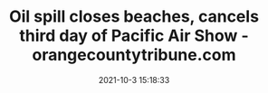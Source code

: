 ---
"title": "Oil spill closes beaches, cancels third day of Pacific Air Show - orangecountytribune.com"
"date": "2021-10-3 15:18:33"
"feed_name": "GOOGLENEWSDRILLING"
"feed_website": "https://news.google.com/search?q=drilling%2Bincident&hl=en-US&gl=US&ceid=US:en"
"feed_rss": "https://news.google.com/rss/search?q=drilling%2Bincident&hl=en-US&gl=US&ceid=US:en"
"link": "https://orangecountytribune.com/2021/10/03/oil-spill-closes-beaches-cancels-3rd-day-of-pacific-air-show/"
"source": "{'href': 'https://orangecountytribune.com', 'title': 'orangecountytribune.com'}"
"file": "_posts/2021-1-1-a43e568b7ad36814fcd67d5e7b1167e1afc6100e.md"
"accident": "1"
"drilling": "1"
"dead": "0"
"injured": "0"
"arrested": "0"
"where": "unknown site"
"causes": "unknown"
"place": "unknown place"
---